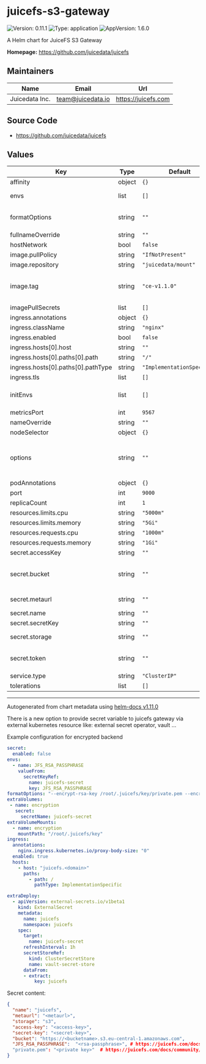 # juicefs-s3-gateway

![Version: 0.11.1](https://img.shields.io/badge/Version-0.11.1-informational?style=flat-square) ![Type: application](https://img.shields.io/badge/Type-application-informational?style=flat-square) ![AppVersion: 1.6.0](https://img.shields.io/badge/AppVersion-1.6.0-informational?style=flat-square)

A Helm chart for JuiceFS S3 Gateway

**Homepage:** <https://github.com/juicedata/juicefs>

## Maintainers

| Name | Email | Url |
| ---- | ------ | --- |
| Juicedata Inc. | <team@juicedata.io> | <https://juicefs.com> |

## Source Code

* <https://github.com/juicedata/juicefs>

## Values

| Key | Type | Default | Description |
|-----|------|---------|-------------|
| affinity | object | `{}` |  |
| envs | list | `[]` | Environment variables for the gateway container Example:  - name: JFSCHAN    value: "gluster" |
| formatOptions | string | `""` | JuiceFS format options. Separated by spaces Example: "--inodes=1000000 --block-size=4M" Ref: https://juicefs.com/docs/community/command_reference#format |
| fullnameOverride | string | `""` |  |
| hostNetwork | bool | `false` |  |
| image.pullPolicy | string | `"IfNotPresent"` |  |
| image.repository | string | `"juicedata/mount"` |  |
| image.tag | string | `"ce-v1.1.0"` | Overrides the image tag which defaults to the chart appVersion. For JuiceFS Community Edition, use ce-vx.x.x style tags For JuiceFS Enterprise Edition, use ee-vx.x.x style tags Find the latest built images in our docker image repo: https://hub.docker.com/r/juicedata/mount |
| imagePullSecrets | list | `[]` |  |
| ingress.annotations | object | `{}` |  |
| ingress.className | string | `"nginx"` |  |
| ingress.enabled | bool | `false` |  |
| ingress.hosts[0].host | string | `""` |  |
| ingress.hosts[0].paths[0].path | string | `"/"` |  |
| ingress.hosts[0].paths[0].pathType | string | `"ImplementationSpecific"` |  |
| ingress.tls | list | `[]` |  |
| initEnvs | list | `[]` | Environment variables for init containers Example:  - name: GOOGLE_APPLICATION_CREDENTIALS    value: "/root/.config/gcloud/application_default_credentials.json" |
| metricsPort | int | `9567` |  |
| nameOverride | string | `""` |  |
| nodeSelector | object | `{}` |  |
| options | string | `""` | Gateway Options. Separated by spaces Example: "--get-timeout=60 --put-timeout=60" CE Ref: https://juicefs.com/docs/community/command_reference#gateway EE Ref: https://juicefs.com/docs/cloud/reference/command_reference/#gateway |
| podAnnotations | object | `{}` |  |
| port | int | `9000` |  |
| replicaCount | int | `1` |  |
| resources.limits.cpu | string | `"5000m"` |  |
| resources.limits.memory | string | `"5Gi"` |  |
| resources.requests.cpu | string | `"1000m"` |  |
| resources.requests.memory | string | `"1Gi"` |  |
| secret.accessKey | string | `""` | Access key for object storage |
| secret.bucket | string | `""` | Object storage bucket or full endpoint CE Ref: https://juicefs.com/docs/community/how_to_setup_object_storage EE Ref (see --bucket): https://juicefs.com/docs/cloud/reference/command_reference/#auth |
| secret.metaurl | string | `""` | Connection URL for metadata engine (e.g. Redis) Ref: https://juicefs.com/docs/community/databases_for_metadata |
| secret.name | string | `""` | The JuiceFS file system name. |
| secret.secretKey | string | `""` | Secret key for object storage |
| secret.storage | string | `""` | Object storage type, such as `s3`, `gs`, `oss` Ref: https://juicefs.com/docs/community/how_to_setup_object_storage |
| secret.token | string | `""` | JuiceFS Enterprise Edition file system token, if this token is specified, this helm chart then assumes JuiceFS EE and neglect all CE configurations |
| service.type | string | `"ClusterIP"` |  |
| tolerations | list | `[]` |  |

----------------------------------------------
Autogenerated from chart metadata using [helm-docs v1.11.0](https://github.com/norwoodj/helm-docs/releases/v1.11.0)


There is a new option to provide secret variable to juicefs gateway via external kubernetes resource like: external secret operator, vault ...

Example configuration for encrypted backend
```yaml
secret:
  enabled: false
envs:
  - name: JFS_RSA_PASSPHRASE
    valueFrom:
      secretKeyRef:
        name: juicefs-secret
        key: JFS_RSA_PASSPHRASE
formatOptions: "--encrypt-rsa-key /root/.juicefs/key/private.pem --encrypt-algo aes256gcm-rsa"
extraVolumes:
 - name: encryption
   secret:
     secretName: juicefs-secret
extraVolumeMounts:
  - name: encryption
    mountPath: "/root/.juicefs/key"
ingress:
  annotations:
    nginx.ingress.kubernetes.io/proxy-body-size: "0"
  enabled: true
  hosts:
    - host: "juicefs.<domain>"
      paths:
        - path: /
          pathType: ImplementationSpecific       

extraDeploy:
  - apiVersion: external-secrets.io/v1beta1
    kind: ExternalSecret
    metadata:
      name: juicefs
      namespace: juicefs
    spec:
      target:
        name: juicefs-secret
      refreshInterval: 1h
      secretStoreRef:
        kind: ClusterSecretStore
        name: vault-secret-store
      dataFrom:
      - extract:
          key: juicefs
```

Secret content:
```json
{
  "name": "juicefs",
  "metaurl": "<metaurl>",
  "storage": "s3",  
  "access-key": "<access-key>",
  "secret-key": "<secret-key>",
  "bucket": "https://<bucketname>.s3.eu-central-1.amazonaws.com",
  "JFS_RSA_PASSPHRASE":  "<rsa-passphrase>", # https://juicefs.com/docs/community/security/encryption#at-rest
  "private.pem": "<private key>"  # https://juicefs.com/docs/community/security/encryption#at-rest
}
```
